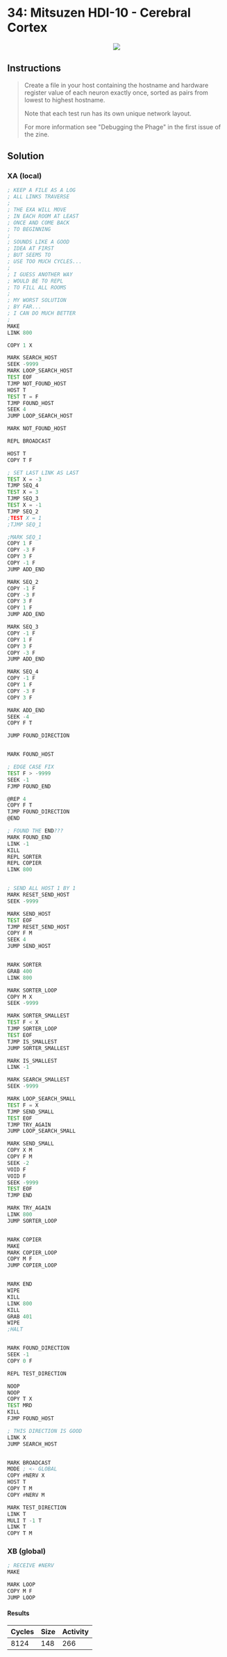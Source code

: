 # 34: Mitsuzen HDI-10 - Cerebral Cortex

<div align="center"><img src="EXAPUNKS - Mitsuzen HDI-10 (8124, 148, 266, 2022-12-05-19-42-16).gif" /></div>

## Instructions
> Create a file in your host containing the hostname and hardware register value of each neuron exactly once, sorted as pairs from lowest to highest hostname.
> 
> Note that each test run has its own unique network layout.
> 
> For more information see "Debugging the Phage" in the first issue of the zine.

## Solution

### XA (local)
```asm
; KEEP A FILE AS A LOG
; ALL LINKS TRAVERSE
;
; THE EXA WILL MOVE
; IN EACH ROOM AT LEAST
; ONCE AND COME BACK
; TO BEGINNING
;
; SOUNDS LIKE A GOOD
; IDEA AT FIRST
; BUT SEEMS TO
; USE TOO MUCH CYCLES...
;
; I GUESS ANOTHER WAY
; WOULD BE TO REPL
; TO FILL ALL ROOMS
;
; MY WORST SOLUTION
; BY FAR...
; I CAN DO MUCH BETTER
;
MAKE
LINK 800

COPY 1 X

MARK SEARCH_HOST
SEEK -9999
MARK LOOP_SEARCH_HOST
TEST EOF
TJMP NOT_FOUND_HOST
HOST T
TEST T = F
TJMP FOUND_HOST
SEEK 4
JUMP LOOP_SEARCH_HOST

MARK NOT_FOUND_HOST

REPL BROADCAST

HOST T
COPY T F

; SET LAST LINK AS LAST
TEST X = -3
TJMP SEQ_4
TEST X = 3
TJMP SEQ_3
TEST X = -1
TJMP SEQ_2
;TEST X = 1
;TJMP SEQ_1

;MARK SEQ_1
COPY 1 F
COPY -3 F
COPY 3 F
COPY -1 F
JUMP ADD_END

MARK SEQ_2
COPY -1 F
COPY -3 F
COPY 3 F
COPY 1 F
JUMP ADD_END

MARK SEQ_3
COPY -1 F
COPY 1 F
COPY 3 F
COPY -3 F
JUMP ADD_END

MARK SEQ_4
COPY -1 F
COPY 1 F
COPY -3 F
COPY 3 F

MARK ADD_END
SEEK -4
COPY F T

JUMP FOUND_DIRECTION


MARK FOUND_HOST

; EDGE CASE FIX
TEST F > -9999
SEEK -1
FJMP FOUND_END

@REP 4
COPY F T
TJMP FOUND_DIRECTION
@END

; FOUND THE END???
MARK FOUND_END
LINK -1
KILL
REPL SORTER
REPL COPIER
LINK 800


; SEND ALL HOST 1 BY 1
MARK RESET_SEND_HOST
SEEK -9999

MARK SEND_HOST
TEST EOF
TJMP RESET_SEND_HOST
COPY F M
SEEK 4
JUMP SEND_HOST


MARK SORTER
GRAB 400
LINK 800

MARK SORTER_LOOP
COPY M X
SEEK -9999

MARK SORTER_SMALLEST
TEST F < X
TJMP SORTER_LOOP
TEST EOF
TJMP IS_SMALLEST
JUMP SORTER_SMALLEST

MARK IS_SMALLEST
LINK -1

MARK SEARCH_SMALLEST
SEEK -9999

MARK LOOP_SEARCH_SMALL
TEST F = X
TJMP SEND_SMALL
TEST EOF
TJMP TRY_AGAIN
JUMP LOOP_SEARCH_SMALL

MARK SEND_SMALL
COPY X M
COPY F M
SEEK -2
VOID F
VOID F
SEEK -9999
TEST EOF
TJMP END

MARK TRY_AGAIN
LINK 800
JUMP SORTER_LOOP


MARK COPIER
MAKE
MARK COPIER_LOOP
COPY M F
JUMP COPIER_LOOP


MARK END
WIPE
KILL
LINK 800
KILL
GRAB 401
WIPE
;HALT


MARK FOUND_DIRECTION
SEEK -1
COPY 0 F

REPL TEST_DIRECTION

NOOP
NOOP
COPY T X
TEST MRD
KILL
FJMP FOUND_HOST

; THIS DIRECTION IS GOOD
LINK X
JUMP SEARCH_HOST


MARK BROADCAST
MODE ; <- GLOBAL
COPY #NERV X
HOST T
COPY T M
COPY #NERV M

MARK TEST_DIRECTION
LINK T
MULI T -1 T
LINK T
COPY T M
```

### XB (global)
```asm
; RECEIVE #NERV
MAKE

MARK LOOP
COPY M F
JUMP LOOP
```

#### Results
| Cycles | Size | Activity |
|--------|------|----------|
| 8124   | 148  | 266      |
